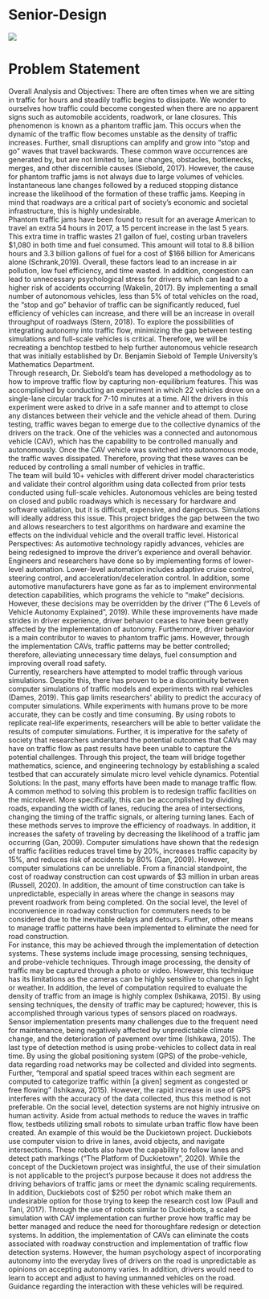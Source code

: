 # Senior-Design
![](final_SD_Poster.gif)
# Problem Statement 
Overall Analysis and Objectives:
There are often times when we are sitting in traffic for hours and steadily traffic begins to  dissipate. We wonder to ourselves how traffic could become congested when there are no  apparent signs such as automobile accidents, roadwork, or lane closures. This phenomenon is  known as a phantom traffic jam. This occurs when the dynamic of the traffic flow becomes unstable as the density of traffic increases. Further, small disruptions can amplify and grow into  “stop and go” waves that travel backwards. These common wave occurrences are generated by,  but are not limited to, lane changes, obstacles, bottlenecks, merges, and other discernible causes  (Siebold, 2017). However, the cause for phantom traffic jams is not always due to large volumes  of vehicles. Instantaneous lane changes followed by a reduced stopping distance increase the  likelihood of the formation of these traffic jams. Keeping in mind that roadways are a critical  part of society’s economic and societal infrastructure, this is highly undesirable.  
Phantom traffic jams have been found to result for an average American to travel an extra  54 hours in 2017, a 15 percent increase in the last 5 years. This extra time in traffic wastes 21  gallon of fuel, costing urban travelers $1,080 in both time and fuel consumed. This amount will  total to 8.8 billion hours and 3.3 billion gallons of fuel for a cost of $166 billion for Americans  alone (Schrank,2019). Overall, these factors lead to an increase in air pollution, low fuel  efficiency, and time wasted. In addition, congestion can lead to unnecessary psychological stress  for drivers which can lead to a higher risk of accidents occurring (Wakelin, 2017). By  implementing a small number of autonomous vehicles, less than 5% of total vehicles on the road,  the “stop and go” behavior of traffic can be significantly reduced, fuel efficiency of vehicles can increase, and there will be an increase in overall throughput of roadways (Stern, 2018). To  explore the possibilities of integrating autonomy into traffic flow, minimizing the gap between  testing simulations and full-scale vehicles is critical. Therefore, we will be recreating a benchtop  testbed to help further autonomous vehicle research that was initially established by Dr.  Benjamin Siebold of Temple University’s Mathematics Department.  
Through research, Dr. Siebold’s team has developed a methodology as to how to improve  traffic flow by capturing non-equilibrium features. This was accomplished by conducting an  experiment in which 22 vehicles drove on a single-lane circular track for 7-10 minutes at a time.  All the drivers in this experiment were asked to drive in a safe manner and to attempt to close  any distances between their vehicle and the vehicle ahead of them. During testing, traffic waves  began to emerge due to the collective dynamics of the drivers on the track. One of the vehicles  was a connected and autonomous vehicle (CAV), which has the capability to be controlled  manually and autonomously. Once the CAV vehicle was switched into autonomous mode, the  traffic waves dissipated. Therefore, proving that these waves can be reduced by controlling a  small number of vehicles in traffic.  
The team will build 10+ vehicles with different driver model characteristics and validate  their control algorithm using data collected from prior tests conducted using full-scale vehicles.  Autonomous vehicles are being tested on closed and public roadways which is necessary for  hardware and software validation, but it is difficult, expensive, and dangerous. Simulations will  ideally address this issue. This project bridges the gap between the two and allows researchers to  test algorithms on hardware and examine the effects on the individual vehicle and the overall  traffic level.
Historical Perspectives:
As automotive technology rapidly advances, vehicles are being redesigned to improve the  driver’s experience and overall behavior. Engineers and researchers have done so by  implementing forms of lower-level automation. Lower-level automation includes adaptive cruise control, steering control, and acceleration/deceleration control. In addition, some automotive  manufacturers have gone as far as to implement environmental detection capabilities, which  programs the vehicle to “make” decisions. However, these decisions may be overridden by the  driver (“The 6 Levels of Vehicle Autonomy Explained”, 2019). While these improvements have  made strides in driver experience, driver behavior ceases to have been greatly affected by the  implementation of autonomy. Furthermore, driver behavior is a main contributor to waves to  phantom traffic jams. However, through the implementation CAVs, traffic patterns may be better  controlled; therefore, alleviating unnecessary time delays, fuel consumption and improving  overall road safety.  
Currently, researchers have attempted to model traffic through various simulations.  Despite this, there has proven to be a discontinuity between computer simulations of traffic  models and experiments with real vehicles (Dames, 2019). This gap limits researchers' ability to  predict the accuracy of computer simulations. While experiments with humans prove to be more  accurate, they can be costly and time consuming. By using robots to replicate real-life  experiments, researchers will be able to better validate the results of computer simulations.  Further, it is imperative for the safety of society that researchers understand the potential  outcomes that CAVs may have on traffic flow as past results have been unable to capture the  potential challenges. Through this project, the team will bridge together mathematics, science, and engineering technology by establishing a scaled testbed that can accurately simulate micro level vehicle dynamics.
Potential Solutions:
In the past, many efforts have been made to manage traffic flow. A common method to  solving this problem is to redesign traffic facilities on the microlevel. More specifically, this can  be accomplished by dividing roads, expanding the width of lanes, reducing the area of  intersections, changing the timing of the traffic signals, or altering turning lanes. Each of these  methods serves to improve the efficiency of roadways. In addition, it increases the safety of  traveling by decreasing the likelihood of a traffic jam occurring (Gan, 2009). Computer  simulations have shown that the redesign of traffic facilities reduces travel time by 20%,  increases traffic capacity by 15%, and reduces risk of accidents by 80% (Gan, 2009). However,  computer simulations can be unreliable. From a financial standpoint, the cost of roadway  construction can cost upwards of $3 million in urban areas (Russell, 2020). In addition, the  amount of time construction can take is unpredictable, especially in areas where the change in  seasons may prevent roadwork from being completed. On the social level, the level of  inconvenience in roadway construction for commuters needs to be considered due to the inevitable delays and detours. Further, other means to manage traffic patterns have been  implemented to eliminate the need for road construction.  
For instance, this may be achieved through the implementation of detection systems.  These systems include image processing, sensing techniques, and probe-vehicle techniques.  Through image processing, the density of traffic may be captured through a photo or video.  However, this technique has its limitations as the cameras can be highly sensitive to changes in  light or weather. In addition, the level of computation required to evaluate the density of traffic
from an image is highly complex (Ishikawa, 2015). By using sensing techniques, the density of  traffic may be captured; however, this is accomplished through various types of sensors placed  on roadways. Sensor implementation presents many challenges due to the frequent need for  maintenance, being negatively affected by unpredictable climate change, and the deterioration of  pavement over time (Ishikawa, 2015). 
The last type of detection method is using probe-vehicles to collect data in real time. By  using the global positioning system (GPS) of the probe-vehicle, data regarding road networks  may be collected and divided into segments. Further, “temporal and spatial speed traces within  each segment are computed to categorize traffic within [a given] segment as congested or free  flowing” (Ishikawa, 2015). However, the rapid increase in use of GPS interferes with the  accuracy of the data collected, thus this method is not preferable. On the social level, detection  systems are not highly intrusive on human activity. 
Aside from actual methods to reduce the waves in traffic flow, testbeds utilizing small robots to simulate urban traffic flow have been created. An example of this would be the  Duckietown project. Duckiebots use computer vision to drive in lanes, avoid objects, and  navigate intersections. These robots also have the capability to follow lanes and detect path  markings (“The Platform of Duckietown”, 2020). While the concept of the Duckietown project  was insightful, the use of their simulation is not applicable to the project’s purpose because it  does not address the driving behaviors of traffic jams or meet the dynamic scaling requirements.  In addition, Duckiebots cost of $250 per robot which make them an undesirable option for those  trying to keep the research cost low (Paull and Tani, 2017). 
Through the use of robots similar to Duckiebots, a scaled simulation with CAV implementation can further prove how traffic may be better managed and reduce the need for
thoroughfare redesign or detection systems. In addition, the implementation of CAVs can  eliminate the costs associated with roadway construction and implementation of traffic flow  detection systems. However, the human psychology aspect of incorporating autonomy into the  everyday lives of drivers on the road is unpredictable as opinions on accepting autonomy varies.  In addition, drivers would need to learn to accept and adjust to having unmanned vehicles on the  road. Guidance regarding the interaction with these vehicles will be required. 

